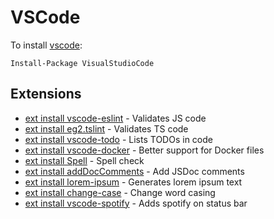 # VSCode

To install [vscode](https://code.visualstudio.com/Docs/editor/setup#_linux):

```
Install-Package VisualStudioCode
```

## Extensions

- [ext install vscode-eslint][1] - Validates JS code
- [ext install eg2.tslint][2] - Validates TS code
- [ext install vscode-todo][3] - Lists TODOs in code
- [ext install vscode-docker][4] - Better support for Docker files
- [ext install Spell][5] - Spell check
- [ext install addDocComments][6] - Add JSDoc comments
- [ext install lorem-ipsum][7] - Generates lorem ipsum text
- [ext install change-case][8] - Change word casing
- [ext install vscode-spotify][9] - Adds spotify on status bar

 [1]: https://marketplace.visualstudio.com/items/dbaeumer.vscode-eslint
 [2]: https://marketplace.visualstudio.com/items/eg2.tslint
 [3]: https://marketplace.visualstudio.com/items/MattiasPernhult.vscode-todo
 [4]: https://marketplace.visualstudio.com/items/PeterJausovec.vscode-docker
 [5]: https://marketplace.visualstudio.com/items/seanmcbreen.Spell
 [6]: https://marketplace.visualstudio.com/items/stevencl.addDocComments
 [7]: https://marketplace.visualstudio.com/items/Tyriar.lorem-ipsum
 [8]: https://marketplace.visualstudio.com/items/wmaurer.change-case
 [9]: https://marketplace.visualstudio.com/items/shyykoserhiy.vscode-spotify